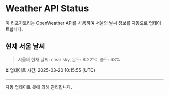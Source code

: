 
# Weather API Status

이 리포지토리는 OpenWeather API를 사용하여 서울의 날씨 정보를 자동으로 업데이트합니다.

## 현재 서울 날씨
> 서울의 현재 날씨: clear sky, 온도: 8.22°C, 습도: 68%

⏳ 업데이트 시간: 2025-03-20 10:15:55 (UTC)

---
자동 업데이트 봇에 의해 관리됩니다.
